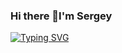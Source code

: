 ### Hi there 👋I'm Sergey

[![Typing SVG](https://readme-typing-svg.herokuapp.com?color=%2336BCF7&lines=Computer+science+student)](https://git.io/typing-svg)

